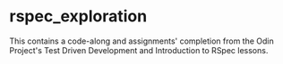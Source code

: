 # rspec_exploration

This contains a code-along and assignments' completion from the Odin Project's 
Test Driven Development and Introduction to RSpec lessons.